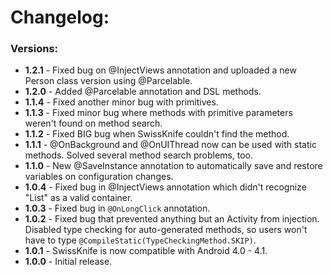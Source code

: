 # Changelog:

### Versions:
* **1.2.1** - Fixed bug on @InjectViews annotation and uploaded a new Person class version using @Parcelable.
* **1.2.0** - Added @Parcelable annotation and DSL methods.
* **1.1.4** - Fixed another minor bug with primitives.
* **1.1.3** - Fixed minor bug where methods with primitive parameters weren't found on method search.
* **1.1.2** - Fixed BIG bug when SwissKnife couldn't find the method.
* **1.1.1** - @OnBackground and @OnUIThread now can be used with static methods. Solved several method search problems, too.
* **1.1.0** - New @SaveInstance annotation to automatically save and restore variables on configuration changes.
* **1.0.4** - Fixed bug in @InjectViews annotation which didn't recognize "List" as a valid container.
* **1.0.3** - Fixed bug in ``@OnLongClick`` annotation.
* **1.0.2** - Fixed bug that prevented anything but an Activity from injection. Disabled type checking for auto-generated methods, so users won't have to type ``@CompileStatic(TypeCheckingMethod.SKIP)``.
* **1.0.1** - SwissKnife is now compatible with Android 4.0 - 4.1.
* **1.0.0** - Initial release.
